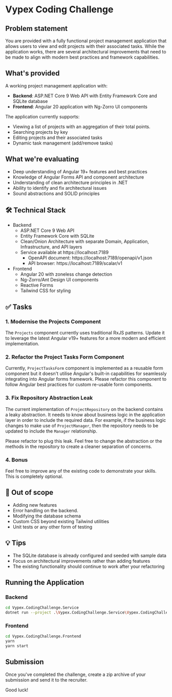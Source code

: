 # Vypex Coding Challenge

## Problem statement

You are provided with a fully functional project management application that allows users to view and edit projects with their associated tasks. While the application works, there are several architectural improvements that need to be made to align with modern best practices and framework capabilities.

## What's provided

A working project management application with:
- **Backend**: ASP.NET Core 9 Web API with Entity Framework Core and SQLite database
- **Frontend**: Angular 20 application with Ng-Zorro UI components

The application currently supports:
- Viewing a list of projects with an aggregation of their total points.
- Searching projects by key
- Editing projects and their associated tasks
- Dynamic task management (add/remove tasks)

## What we're evaluating
* Deep understanding of Angular 19+ features and best practices
* Knowledge of Angular Forms API and component architecture
* Understanding of clean architecture principles in .NET
* Ability to identify and fix architectural issues
* Sound abstractions and SOLID principles

## 🛠️ Technical Stack
* Backend
  * ASP.NET Core 9 Web API
  * Entity Framework Core with SQLite
  * Clean/Onion Architecture with separate Domain, Application, Infrastructure, and API layers
  * Service available at https://localhost:7189
    * OpenAPI document: https://localhost:7189/openapi/v1.json
    * API browser: https://localhost:7189/scalar/v1
* Frontend
  * Angular 20 with zoneless change detection
  * Ng-Zorro/Ant Design UI components
  * Reactive Forms
  * Tailwind CSS for styling

## ✅ Tasks

### 1. Modernise the Projects Component
The `Projects` component currently uses traditional RxJS patterns. Update it to leverage the latest Angular v19+ features for a more modern and efficient implementation.

### 2. Refactor the Project Tasks Form Component
Currently, `ProjectTasksForm` component is implemented as a reusable form component but it doesn't utilise Angular's built-in capabilities for seamlessly integrating into Angular forms framework. Please refactor this component to follow Angular best practices for custom re-usable form components.

### 3. Fix Repository Abstraction Leak
The current implementation of `ProjectRepository` on the backend contains a leaky abstraction. It needs to know about business logic in the application layer in order to include the required data. For example, if the business logic changes to make use of `ProjectManager`, then the repository needs to be updated to include the `Manager` relationship.

Please refactor to plug this leak. Feel free to change the abstraction or the methods in the repository to create a cleaner separation of concerns.

### 4. Bonus
Feel free to improve any of the existing code to demonstrate your skills. This is completely optional.


## 🚫 Out of scope
* Adding new features
* Error handling on the backend.
* Modifying the database schema
* Custom CSS beyond existing Tailwind utilities
* Unit tests or any other form of testing

## 💡 Tips
* The SQLite database is already configured and seeded with sample data
* Focus on architectural improvements rather than adding features
* The existing functionality should continue to work after your refactoring

## Running the Application

### Backend
```bash
cd Vypex.CodingChallenge.Service
dotnet run --project .\Vypex.CodingChallenge.Service\Vypex.CodingChallenge.Service.csproj --interactive
```

### Frontend
```bash
cd Vypex.CodingChallenge.Frontend
yarn
yarn start
```

## Submission
Once you've completed the challenge, create a zip archive of your submission and send it to the recruiter.

Good luck!

